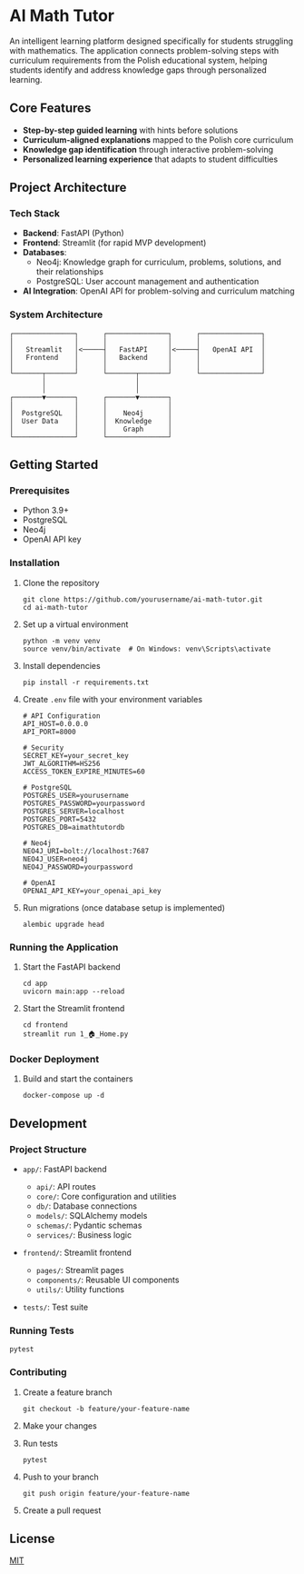 # AI Math Tutor

An intelligent learning platform designed specifically for students struggling with mathematics. The application connects problem-solving steps with curriculum requirements from the Polish educational system, helping students identify and address knowledge gaps through personalized learning.

## Core Features

- **Step-by-step guided learning** with hints before solutions
- **Curriculum-aligned explanations** mapped to the Polish core curriculum
- **Knowledge gap identification** through interactive problem-solving
- **Personalized learning experience** that adapts to student difficulties

## Project Architecture

### Tech Stack
- **Backend**: FastAPI (Python)
- **Frontend**: Streamlit (for rapid MVP development)
- **Databases**:
  - Neo4j: Knowledge graph for curriculum, problems, solutions, and their relationships
  - PostgreSQL: User account management and authentication
- **AI Integration**: OpenAI API for problem-solving and curriculum matching

### System Architecture

```
┌───────────────┐      ┌───────────────┐      ┌───────────────┐
│               │      │               │      │               │
│   Streamlit   │<─────┤   FastAPI     │<─────┤   OpenAI API  │
│   Frontend    │      │   Backend     │      │               │
│               │      │               │      │               │
└───────┬───────┘      └───────┬───────┘      └───────────────┘
        │                      │
        │                      │
┌───────▼───────┐      ┌───────▼───────┐
│               │      │               │
│  PostgreSQL   │      │    Neo4j      │
│  User Data    │      │  Knowledge    │
│               │      │    Graph      │
└───────────────┘      └───────────────┘
```

## Getting Started

### Prerequisites

- Python 3.9+
- PostgreSQL
- Neo4j
- OpenAI API key

### Installation

1. Clone the repository
   ```
   git clone https://github.com/yourusername/ai-math-tutor.git
   cd ai-math-tutor
   ```

2. Set up a virtual environment
   ```
   python -m venv venv
   source venv/bin/activate  # On Windows: venv\Scripts\activate
   ```

3. Install dependencies
   ```
   pip install -r requirements.txt
   ```

4. Create `.env` file with your environment variables
   ```
   # API Configuration
   API_HOST=0.0.0.0
   API_PORT=8000
   
   # Security
   SECRET_KEY=your_secret_key
   JWT_ALGORITHM=HS256
   ACCESS_TOKEN_EXPIRE_MINUTES=60
   
   # PostgreSQL
   POSTGRES_USER=yourusername
   POSTGRES_PASSWORD=yourpassword
   POSTGRES_SERVER=localhost
   POSTGRES_PORT=5432
   POSTGRES_DB=aimathtutordb
   
   # Neo4j
   NEO4J_URI=bolt://localhost:7687
   NEO4J_USER=neo4j
   NEO4J_PASSWORD=yourpassword
   
   # OpenAI
   OPENAI_API_KEY=your_openai_api_key
   ```

5. Run migrations (once database setup is implemented)
   ```
   alembic upgrade head
   ```

### Running the Application

1. Start the FastAPI backend
   ```
   cd app
   uvicorn main:app --reload
   ```

2. Start the Streamlit frontend
   ```
   cd frontend
   streamlit run 1_🏠_Home.py
   ```

### Docker Deployment

1. Build and start the containers
   ```
   docker-compose up -d
   ```

## Development

### Project Structure

- `app/`: FastAPI backend
  - `api/`: API routes
  - `core/`: Core configuration and utilities
  - `db/`: Database connections
  - `models/`: SQLAlchemy models
  - `schemas/`: Pydantic schemas
  - `services/`: Business logic

- `frontend/`: Streamlit frontend
  - `pages/`: Streamlit pages
  - `components/`: Reusable UI components
  - `utils/`: Utility functions

- `tests/`: Test suite

### Running Tests

```
pytest
```

### Contributing

1. Create a feature branch
   ```
   git checkout -b feature/your-feature-name
   ```

2. Make your changes

3. Run tests
   ```
   pytest
   ```

4. Push to your branch
   ```
   git push origin feature/your-feature-name
   ```

5. Create a pull request

## License

[MIT](LICENSE)
